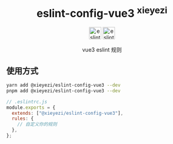 <h1 align="center">eslint-config-vue3 <sup>xieyezi</sup></h1>

<p align="center">
<a href="https://www.npmjs.com/package/@xieyezi/eslint-config-vue3" target="__blank"><img src="https://api.iconify.design/teenyicons:vue-outline.svg?color=%23878787" height="32" alt="eslint-config-vue3" /></a>
<a href="https://www.npmjs.com/package/@xieyezi/eslint-config-vue3" target="__blank"><img src="https://api.iconify.design/teenyicons:eslint-solid.svg?color=%23878787" height="32" alt="eslint-config-vue3" /></a>
</p>

<p align="center">vue3 eslint 规则<br>
</p>

## 使用方式

```bash
yarn add @xieyezi/eslint-config-vue3 --dev
pnpm add @xieyezi/eslint-config-vue3 --dev
```

```js
// .eslintrc.js
module.exports = {
  extends: ["@xieyezi/eslint-config-vue3"],
  rules: {
    // 自定义你的规则
  },
};
```
